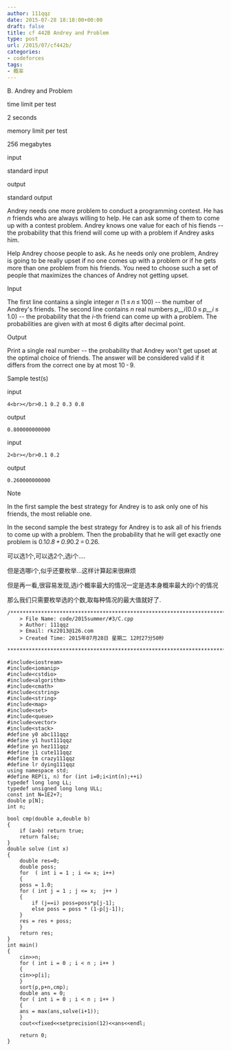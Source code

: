 ```yaml
---
author: 111qqz
date: 2015-07-28 18:18:00+00:00
draft: false
title: cf 442B Andrey and Problem
type: post
url: /2015/07/cf442b/
categories:
- codeforces
tags:
- 概率
---
```





B. Andrey and Problem







time limit per test


2 seconds







memory limit per test


256 megabytes







input


standard input







output


standard output










Andrey needs one more problem to conduct a programming contest. He has _n_ friends who are always willing to help. He can ask some of them to come up with a contest problem. Andrey knows one value for each of his fiends -- the probability that this friend will come up with a problem if Andrey asks him.




Help Andrey choose people to ask. As he needs only one problem, Andrey is going to be really upset if no one comes up with a problem or if he gets more than one problem from his friends. You need to choose such a set of people that maximizes the chances of Andrey not getting upset.










Input




The first line contains a single integer _n_ (1 ≤ _n_ ≤ 100) -- the number of Andrey's friends. The second line contains _n_ real numbers _p__i_(0.0 ≤ _p__i_ ≤ 1.0) -- the probability that the _i_-th friend can come up with a problem. The probabilities are given with at most 6 digits after decimal point.










Output




Print a single real number -- the probability that Andrey won't get upset at the optimal choice of friends. The answer will be considered valid if it differs from the correct one by at most 10 - 9.










Sample test(s)










input



    
    4<br></br>0.1 0.2 0.3 0.8










output



    
    0.800000000000










input



    
    2<br></br>0.1 0.2










output



    
    0.260000000000
















Note




In the first sample the best strategy for Andrey is to ask only one of his friends, the most reliable one.




In the second sample the best strategy for Andrey is to ask all of his friends to come up with a problem. Then the probability that he will get exactly one problem is 0.1*0.8 + 0.9*0.2 = 0.26.







可以选1个,可以选2个,选i个....




但是选哪i个,似乎还要枚举...这样计算起来很麻烦




但是再一看,很容易发现,选i个概率最大的情况一定是选本身概率最大的i个的情况




那么我们只需要枚举选的个数,取每种情况的最大值就好了.


 

    
    /*************************************************************************
    	> File Name: code/2015summer/#3/C.cpp
    	> Author: 111qqz
    	> Email: rkz2013@126.com 
    	> Created Time: 2015年07月28日 星期二 12时27分50秒
     ************************************************************************/
    
    #include<iostream>
    #include<iomanip>
    #include<cstdio>
    #include<algorithm>
    #include<cmath>
    #include<cstring>
    #include<string>
    #include<map>
    #include<set>
    #include<queue>
    #include<vector>
    #include<stack>
    #define y0 abc111qqz
    #define y1 hust111qqz
    #define yn hez111qqz
    #define j1 cute111qqz
    #define tm crazy111qqz
    #define lr dying111qqz
    using namespace std;
    #define REP(i, n) for (int i=0;i<int(n);++i)  
    typedef long long LL;
    typedef unsigned long long ULL;
    const int N=1E2+7;
    double p[N];
    int n;
    
    bool cmp(double a,double b)
    {
        if (a>b) return true;
        return false;
    }
    double solve (int x)
    {
        double res=0;
        double poss;
        for  ( int i = 1 ; i <= x; i++)
        {
    	poss = 1.0;
    	for ( int j = 1 ; j <= x;  j++ )
    	{
    	    if (j==i) poss=poss*p[j-1];
    	    else poss = poss * (1-p[j-1]);
    	}
    	res = res + poss;
        }
        return res;
    }
    int main()
    {
        cin>>n;
        for ( int i = 0 ; i < n ; i++ )
        {
    	cin>>p[i];
        }
        sort(p,p+n,cmp);
        double ans = 0;
        for ( int i = 0 ; i < n ; i++ )
        {
    	ans = max(ans,solve(i+1));
        }
        cout<<fixed<<setprecision(12)<<ans<<endl;
      
    	return 0;
    }
    



